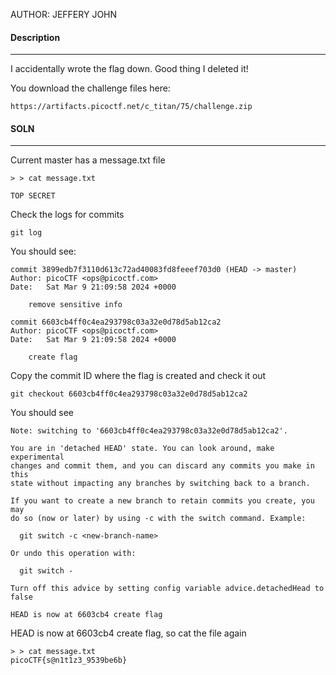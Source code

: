 AUTHOR: JEFFERY JOHN
#### Description
___
I accidentally wrote the flag down. Good thing I deleted it! 

You download the challenge files here:

```
https://artifacts.picoctf.net/c_titan/75/challenge.zip
```

#### SOLN
_____

Current master has a message.txt file 
```
> > cat message.txt

TOP SECRET
```

Check the logs for commits
```
git log
```

You should see:
```
commit 3899edb7f3110d613c72ad40083fd8feeef703d0 (HEAD -> master)
Author: picoCTF <ops@picoctf.com>
Date:   Sat Mar 9 21:09:58 2024 +0000

    remove sensitive info

commit 6603cb4ff0c4ea293798c03a32e0d78d5ab12ca2
Author: picoCTF <ops@picoctf.com>
Date:   Sat Mar 9 21:09:58 2024 +0000

    create flag
```

Copy the commit ID where the flag is created and check it out
```
git checkout 6603cb4ff0c4ea293798c03a32e0d78d5ab12ca2
```

You should see
```
Note: switching to '6603cb4ff0c4ea293798c03a32e0d78d5ab12ca2'.

You are in 'detached HEAD' state. You can look around, make experimental
changes and commit them, and you can discard any commits you make in this
state without impacting any branches by switching back to a branch.

If you want to create a new branch to retain commits you create, you may
do so (now or later) by using -c with the switch command. Example:

  git switch -c <new-branch-name>

Or undo this operation with:

  git switch -

Turn off this advice by setting config variable advice.detachedHead to false

HEAD is now at 6603cb4 create flag
```

HEAD is now at 6603cb4 create flag, so cat the file again
```
> > cat message.txt
picoCTF{s@n1t1z3_9539be6b}
```

